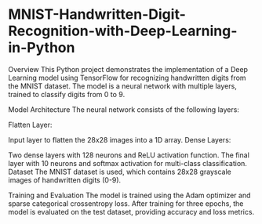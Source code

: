 # MNIST-Handwritten-Digit-Recognition-with-Deep-Learning-in-Python

Overview
This Python project demonstrates the implementation of a Deep Learning model using TensorFlow for recognizing handwritten digits from the MNIST dataset. The model is a neural network with multiple layers, trained to classify digits from 0 to 9.

Model Architecture
The neural network consists of the following layers:

Flatten Layer:

Input layer to flatten the 28x28 images into a 1D array.
Dense Layers:

Two dense layers with 128 neurons and ReLU activation function.
The final layer with 10 neurons and softmax activation for multi-class classification.
Dataset
The MNIST dataset is used, which contains 28x28 grayscale images of handwritten digits (0-9).

Training and Evaluation
The model is trained using the Adam optimizer and sparse categorical crossentropy loss. After training for three epochs, the model is evaluated on the test dataset, providing accuracy and loss metrics.
